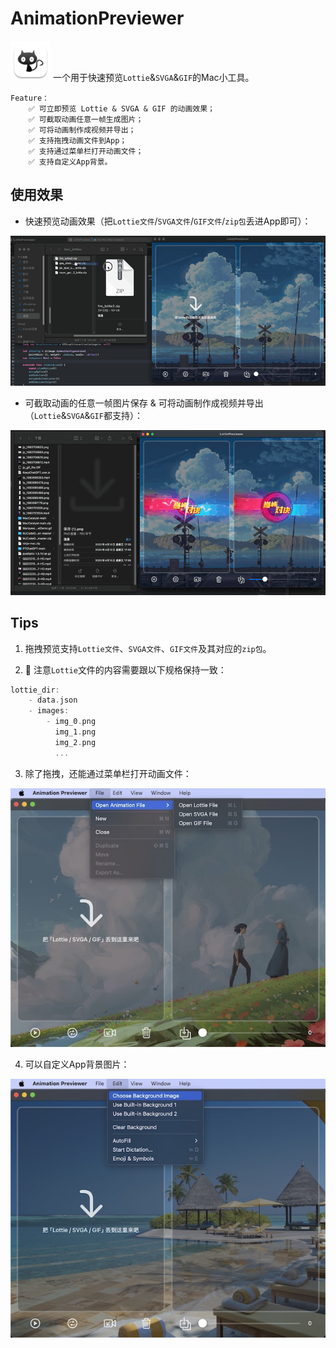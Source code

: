 # AnimationPreviewer

![icon](https://github.com/Rogue24/JPCover/raw/master/AnimationPreviewer/icon.png) 一个用于快速预览`Lottie`&`SVGA`&`GIF`的Mac小工具。

    Feature：
        ✅ 可立即预览 Lottie & SVGA & GIF 的动画效果；
        ✅ 可截取动画任意一帧生成图片；
        ✅ 可将动画制作成视频并导出；
        ✅ 支持拖拽动画文件到App；
        ✅ 支持通过菜单栏打开动画文件；
        ✅ 支持自定义App背景。

## 使用效果

- 快速预览动画效果（把`Lottie文件`/`SVGA文件`/`GIF文件`/`zip包`丢进App即可）：

![example1](https://github.com/Rogue24/JPCover/raw/master/AnimationPreviewer/example1.gif)

- 可截取动画的任意一帧图片保存 & 可将动画制作成视频并导出（`Lottie`&`SVGA`&`GIF`都支持）：

![example2](https://github.com/Rogue24/JPCover/raw/master/AnimationPreviewer/example2.gif)

## Tips

1. 拖拽预览支持`Lottie文件`、`SVGA文件`、`GIF文件`及其对应的`zip包`。

2. 📢 注意`Lottie`文件的内容需要跟以下规格保持一致：

```swift
lottie_dir:
    - data.json
    - images:
        - img_0.png
          img_1.png
          img_2.png
          ...
```

3. 除了拖拽，还能通过菜单栏打开动画文件：

![example2](https://github.com/Rogue24/JPCover/raw/master/AnimationPreviewer/example3.jpeg)

4. 可以自定义App背景图片：

![example2](https://github.com/Rogue24/JPCover/raw/master/AnimationPreviewer/example4.jpeg)
